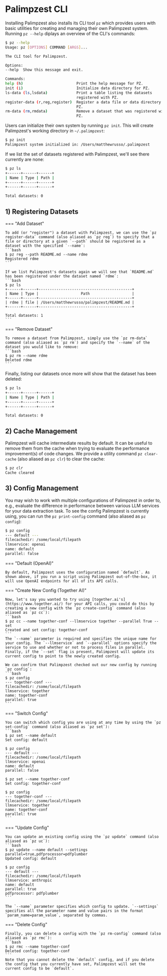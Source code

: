 # Palimpzest CLI

Installing Palimpzest also installs its CLI tool `pz` which provides users with basic utilities for creating and managing their own Palimpzest system. Running `pz --help` diplays an overview of the CLI's commands:
```bash
$ pz --help
Usage: pz [OPTIONS] COMMAND [ARGS]...

The CLI tool for Palimpzest.

Options:
--help  Show this message and exit.

Commands:
help (h)                        Print the help message for PZ.
init (i)                        Initialize data directory for PZ.
ls-data (ls,lsdata)             Print a table listing the datasets
                                registered with PZ.
register-data (r,reg,register)  Register a data file or data directory with
                                PZ.
rm-data (rm,rmdata)             Remove a dataset that was registered with
                                PZ.
```

Users can initialize their own system by running `pz init`. This will create Palimpzest's working directory in `~/.palimpzest`:
```bash
$ pz init
Palimpzest system initialized in: /Users/matthewrusso/.palimpzest
```

If we list the set of datasets registered with Palimpzest, we'll see there currently are none:
```bash
$ pz ls
+------+------+------+
| Name | Type | Path |
+------+------+------+
+------+------+------+

Total datasets: 0
```

## 1) **Registering Datasets**

=== "Add Dataset"

    To add (or "register") a dataset with Palimpzest, we can use the `pz register-data` command (also aliased as `pz reg`) to specify that a file or directory at a given `--path` should be registered as a dataset with the specified `--name`:
    ```bash
    $ pz reg --path README.md --name rdme
    Registered rdme
    ```

    If we list Palimpzest's datasets again we will see that `README.md` has been registered under the dataset named `rdme`:
    ```bash
    $ pz ls
    +------+------+------------------------------------------+
    | Name | Type |                   Path                   |
    +------+------+------------------------------------------+
    | rdme | file | /Users/matthewrusso/palimpzest/README.md |
    +------+------+------------------------------------------+

    Total datasets: 1
    ```

=== "Remove Dataset"

    To remove a dataset from Palimpzest, simply use the `pz rm-data` command (also aliased as `pz rm`) and specify the `--name` of the dataset you would like to remove:
    ```bash
    $ pz rm --name rdme
    Deleted rdme
    ```

Finally, listing our datasets once more will show that the dataset has been deleted:
```bash
$ pz ls
+------+------+------+
| Name | Type | Path |
+------+------+------+
+------+------+------+

Total datasets: 0
```

## 2) **Cache Management**

Palimpzest will cache intermediate results by default. It can be useful to remove them from the cache when trying to evaluate the performance improvement(s) of code changes. We provide a utility command `pz clear-cache` (also aliased as `pz clr`) to clear the cache:
```bash
$ pz clr
Cache cleared
```

## 3) **Config Management**

You may wish to work with multiple configurations of Palimpzest in order to, e.g., evaluate the difference in performance between various LLM services for your data extraction task. To see the config Palimpzest is currently using, you can run the `pz print-config` command (also aliased as `pz config`):
```bash
$ pz config
--- default ---
filecachedir: /some/local/filepath
llmservice: openai
name: default
parallel: false
```

=== "Default (OpenAI)"

    By default, Palimpzest uses the configuration named `default`. As shown above, if you run a script using Palimpzest out-of-the-box, it will use OpenAI endpoints for all of its API calls.

=== "Create New Config (Together AI)"

    Now, let's say you wanted to try using [together.ai's](https://www.together.ai/) for your API calls, you could do this by creating a new config with the `pz create-config` command (also aliased as `pz cc`):
    ```bash
    $ pz cc --name together-conf --llmservice together --parallel True --set
    Created and set config: together-conf
    ```
    The `--name` parameter is required and specifies the unique name for your config. The `--llmservice` and `--parallel` options specify the service to use and whether or not to process files in parallel. Finally, if the `--set` flag is present, Palimpzest will update its current config to point to the newly created config.

    We can confirm that Palimpzest checked out our new config by running `pz config`:
    ```bash
    $ pz config
    --- together-conf ---
    filecachedir: /some/local/filepath
    llmservice: together
    name: together-conf
    parallel: true
    ```

=== "Switch Config"

    You can switch which config you are using at any time by using the `pz set-config` command (also aliased as `pz set`):
    ```bash
    $ pz set --name default
    Set config: default

    $ pz config
    --- default ---
    filecachedir: /some/local/filepath
    llmservice: openai
    name: default
    parallel: false

    $ pz set --name together-conf
    Set config: together-conf

    $ pz config
    --- together-conf ---
    filecachedir: /some/local/filepath
    llmservice: together
    name: together-conf
    parallel: true
    ```

=== "Update Config"

    You can update an existing config using the `pz update` command (also aliased as `pz uc`):
    ```bash
    $ pz update --name default --settings parallel=true,pdfprocessor=pdfplumber
    Updated config: default

    $ pz config
    --- default ---
    filecachedir: /some/local/filepath
    llmservice: anthropic
    name: default
    parallel: true
    pdfprocessor: pdfplumber
    ```

    The `--name` parameter specifies which config to update. `--settings` specifies all the parameter name and value pairs in the format `param_name=param_value`, separated by commas.

=== "Delete Config"

    Finally, you can delete a config with the `pz rm-config` command (also aliased as `pz rmc`):
    ```bash
    $ pz rmc --name together-conf
    Deleted config: together-conf
    ```
    Note that you cannot delete the `default` config, and if you delete the config that you currently have set, Palimpzest will set the current config to be `default`.
